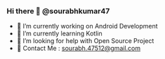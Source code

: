 ### Hi there 👋 @sourabhkumar47

- 🔭 I’m currently working on Android Development
- 🌱 I’m currently learning Kotlin
- 🤔 I’m looking for help with Open Source Project
- 💬 Contact Me : sourabh.47512@gmail.com
